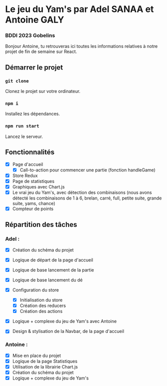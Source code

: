 # Le jeu du Yam's par Adel SANAA et Antoine GALY
### BDDI 2023 Gobelins

Bonjour Antoine, tu retrouveras ici toutes les informations relatives à notre projet de fin de semaine sur React.

## Démarrer le projet

### `git clone`
Clonez le projet sur votre ordinateur.

### `npm i`
Installez les dépendances.

### `npm run start`
Lancez le serveur.

## Fonctionnalités

- [x] Page d'accueil
  - [x] Call-to-action pour commencer une partie (fonction handleGame)
- [x] Store Redux
- [x] Page de statistiques
- [x] Graphiques avec Chart.js
- [x] Le vrai jeu du Yam's, avec détection des combinaisons (nous avons détecté les combinaisons de 1 à 6, brelan, carré, full, petite suite, grande suite, yams, chance)
- [x] Compteur de points

## Répartition des tâches

### Adel :
- [x] Création du schéma du projet
- [x] Logique de départ de la page d'accueil
- [x] Logique de base lancement de la partie
- [x] Logique de base lancement du dé
- [x] Configuration du store
  - [x] Initialisation du store
  - [x] Création des reducers
  - [x] Création des actions
- [x] Logique + complexe du jeu de Yam's avec Antoine
- [x] Design & stylisation de la Navbar, de la page d'accueil


### Antoine :
- [x] Mise en place du projet
- [x] Logique de la page Statistiques
- [x] Utilisation de la librairie Chart.js
- [x] Création du schéma du projet
- [x] Logique + complexe du jeu de Yam's
